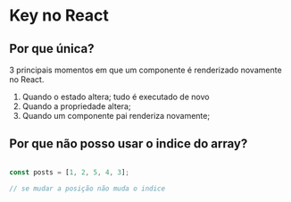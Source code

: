 # Key no React

## Por que única?

3 principais momentos em que um componente é renderizado novamente no React.

1. Quando o estado altera; tudo é executado de novo
2. Quando a propriedade altera;
3. Quando um componente pai renderiza novamente;

## Por que não posso usar o indice do array? 

```js

const posts = [1, 2, 5, 4, 3];

// se mudar a posição não muda o indice


```
